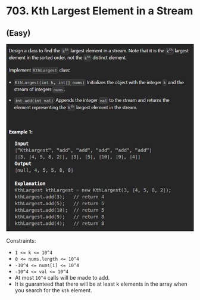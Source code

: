 # 703. Kth Largest Element in a Stream
## (Easy)

![alt text](image.png)

Constraints:

- `1 <= k <= 10^4`
- `0 <= nums.length <= 10^4`
- `-10^4 <= nums[i] <= 10^4`
- `-10^4 <= val <= 10^4`
- At most `10^4` calls will be made to add.
- It is guaranteed that there will be at least k elements in the array when you search for the `kth` element.